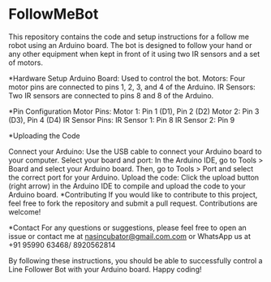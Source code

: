 # FollowMeBot
This repository contains the code and setup instructions for a follow me robot using an Arduino board. The bot is designed to follow your hand or any other equipment when kept in front of it using two IR sensors and a set of motors.

*Hardware Setup Arduino Board: Used to control the bot. Motors: Four motor pins are connected to pins 1, 2, 3, and 4 of the Arduino. IR Sensors: Two IR sensors are connected to pins 8 and 8 of the Arduino.

*Pin Configuration Motor Pins: Motor 1: Pin 1 (D1), Pin 2 (D2) Motor 2: Pin 3 (D3), Pin 4 (D4) IR Sensor Pins: IR Sensor 1: Pin 8 IR Sensor 2: Pin 9

*Uploading the Code

Connect your Arduino: Use the USB cable to connect your Arduino board to your computer.
Select your board and port: In the Arduino IDE, go to Tools > Board and select your Arduino board. Then, go to Tools > Port and select the correct port for your Arduino.
Upload the code: Click the upload button (right arrow) in the Arduino IDE to compile and upload the code to your Arduino board.
*Contributing If you would like to contribute to this project, feel free to fork the repository and submit a pull request. Contributions are welcome!

*Contact For any questions or suggestions, please feel free to open an issue or contact me at nasincubator@gmail.com.com or WhatsApp us at +91 95990 63468/ 8920562814

By following these instructions, you should be able to successfully control a Line Follower Bot with your Arduino board. Happy coding!
